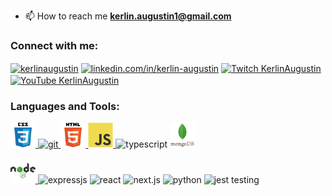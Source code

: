 - 📫 How to reach me **kerlin.augustin1@gmail.com**

<h3 align="left">Connect with me:</h3>
<p align="left">
<a href="https://twitter.com/kerlinaugustin" target="blank"><img align="center" src="https://raw.githubusercontent.com/rahuldkjain/github-profile-readme-generator/master/src/images/icons/Social/twitter.svg" alt="kerlinaugustin" height="30" width="40" /></a>
<a href="https://www.linkedin.com/in/kerlin-augustin/" target="blank"><img align="center" src="https://raw.githubusercontent.com/rahuldkjain/github-profile-readme-generator/master/src/images/icons/Social/linked-in-alt.svg" alt="linkedin.com/in/kerlin-augustin" height="30" width="40" /></a>
<a href="https://www.twitch.tv/kerlinsamy" target="blank"><img align="center" src="https://upload.wikimedia.org/wikipedia/commons/2/26/Twitch_logo.svg" alt="Twitch KerlinAugustin" height="30" width="40" /></a>
<a href="https://www.youtube.com/@kerlinaugustin" target="blank"><img align="center" src="https://upload.wikimedia.org/wikipedia/commons/5/52/YouTube_social_white_circle_%282017%29.svg" alt="YouTube KerlinAugustin" height="30" width="40"/></a>
</p>

<h3 align="left">Languages and Tools:</h3>
<p align="left"> 
  
  <a href="https://www.w3schools.com/css/" target="_blank" rel="noreferrer"> 
    <img src="https://raw.githubusercontent.com/devicons/devicon/master/icons/css3/css3-original-wordmark.svg" alt="css3" width="40" height="40"/>
  </a>
  <a href="https://git-scm.com/" target="_blank" rel="noreferrer">
    <img src="https://www.vectorlogo.zone/logos/git-scm/git-scm-icon.svg" alt="git" width="40" height="40"/>
  </a> 
  <a href="https://www.w3.org/html/" target="_blank" rel="noreferrer"> 
    <img src="https://raw.githubusercontent.com/devicons/devicon/master/icons/html5/html5-original-wordmark.svg" alt="html5" width="40" height="40"/>
  </a>
  <a href="https://developer.mozilla.org/en-US/docs/Web/JavaScript" target="_blank" rel="noreferrer">
    <img src="https://raw.githubusercontent.com/devicons/devicon/master/icons/javascript/javascript-original.svg" alt="javascript" width="40" height="40"/>
  </a>
  <img src="https://cdn.jsdelivr.net/gh/devicons/devicon@latest/icons/typescript/typescript-original.svg" alt='typescript' height="40" width="40" />
  <a href="https://www.mongodb.com/" target="_blank" rel="noreferrer"> 
    <img src="https://raw.githubusercontent.com/devicons/devicon/master/icons/mongodb/mongodb-original-wordmark.svg" alt="mongodb" width="40" height="40"/>
  </a>
 
          
</p>
<p>
  <a href="https://nodejs.org" target="_blank" rel="noreferrer"> 
    <img src="https://raw.githubusercontent.com/devicons/devicon/master/icons/nodejs/nodejs-original-wordmark.svg" alt="nodejs" width="40" height="40"/>
  </a>
  
  <img src="https://cdn.jsdelivr.net/gh/devicons/devicon@latest/icons/express/express-original-wordmark.svg" alt="expressjs" height="40" width="40"/>        
  <img src="https://cdn.jsdelivr.net/gh/devicons/devicon@latest/icons/react/react-original.svg" alt="react" height="40" width="40"/>
  <img src="https://cdn.jsdelivr.net/gh/devicons/devicon@latest/icons/nextjs/nextjs-original-wordmark.svg" alt="next.js" height="40" width="40"/>
  <img src="https://cdn.jsdelivr.net/gh/devicons/devicon@latest/icons/python/python-original-wordmark.svg" alt="python" height="40" width="40"/>
  <img src="https://cdn.jsdelivr.net/gh/devicons/devicon@latest/icons/jest/jest-plain.svg" alt="jest testing" height="40" width="40"/>
</p>

<!-- <p><img align="center" src="https://github-readme-streak-stats.herokuapp.com/?user=kerlin-augustin&" alt="kerlin-augustin" /></p> -->






<!---
Kerlin-Augustin/Kerlin-Augustin is a ✨ special ✨ repository because its `README.md` (this file) appears on your GitHub profile.
You can click the Preview link to take a look at your changes.  
---> 




